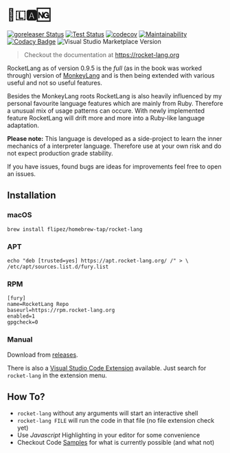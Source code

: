 # 🚀🇱🅰🆖

[![goreleaser Status](https://github.com/Flipez/rocket-lang/actions/workflows/release.yml/badge.svg)](https://github.com/Flipez/rocket-lang/actions/workflows/release.yml)
[![Test Status](https://github.com/Flipez/rocket-lang/actions/workflows/test.yml/badge.svg)](https://github.com/Flipez/rocket-lang/actions/workflows/test.yml)
[![codecov](https://codecov.io/gh/Flipez/rocket-lang/branch/master/graph/badge.svg)](https://codecov.io/gh/Flipez/rocket-lang)
[![Maintainability](https://api.codeclimate.com/v1/badges/800d0f48a5b283fc4627/maintainability)](https://codeclimate.com/github/Flipez/rocket-lang/maintainability)
[![Codacy Badge](https://app.codacy.com/project/badge/Grade/1615fca430c4489aaf292c0e9bb2e797)](https://www.codacy.com/gh/Flipez/rocket-lang/dashboard?utm_source=github.com&amp;utm_medium=referral&amp;utm_content=Flipez/rocket-lang&amp;utm_campaign=Badge_Grade)
![Visual Studio Marketplace Version](https://img.shields.io/visual-studio-marketplace/v/Flipez.rocket-lang-support?label=vscode%20extension%20version)

> Checkout the documentation at https://rocket-lang.org

RocketLang as of version 0.9.5 is the _full_ (as in the book was worked through) version of [MonkeyLang](https://monkeylang.org/) and is then being extended with various useful and not so useful features.

Besides the MonkeyLang roots RocketLang is also heavily influenced by my personal favourite language features which are mainly from Ruby. Therefore a unusual mix of usage patterns can occure. With newly implemented feature RocketLang will drift more and more into a Ruby-like language adaptation.

**Please note:** This language is developed as a side-project to learn the inner mechanics of a interpreter language. Therefore use at your own risk and do not expect production grade stability.

If you have issues, found bugs are ideas for improvements feel free to open an issues.

## Installation
### macOS
```
brew install flipez/homebrew-tap/rocket-lang
```

### APT
```
echo "deb [trusted=yes] https://apt.rocket-lang.org/ /" > \
/etc/apt/sources.list.d/fury.list
```

### RPM
```
[fury]
name=RocketLang Repo
baseurl=https://rpm.rocket-lang.org
enabled=1
gpgcheck=0
```
### Manual
Download from [releases](https://github.com/Flipez/rocket-lang/releases).

There is also a [Visual Studio Code Extension](https://marketplace.visualstudio.com/items?itemName=Flipez.rocket-lang-support) available. Just search for `rocket-lang` in the extension menu.

## How To?

* `rocket-lang` without any arguments will start an interactive shell
* `rocket-lang FILE` will run the code in that file (no file extension check yet)
* Use _Javascript_ Highlighting in your editor for some convenience
* Checkout Code [Samples](examples/) for what is currently possible (and what not)

